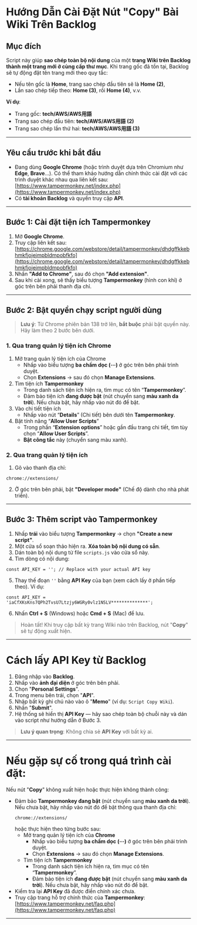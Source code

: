 # Hướng Dẫn Cài Đặt Nút "Copy" Bài Wiki Trên Backlog

## Mục đích
Script này giúp **sao chép toàn bộ nội dung** của một **trang Wiki trên Backlog thành một trang mới ở cùng cấp thư mục**.
Khi trang gốc đã tồn tại, Backlog sẽ tự động đặt tên trang mới theo quy tắc:
 
 * Nếu tên gốc là **Home**, trang sao chép đầu tiên sẽ là **Home (2)**,
 * Lần sao chép tiếp theo: **Home (3)**, rồi **Home (4)**, v.v.

**Ví dụ**:
 * Trang gốc: **tech/AWS/AWS用語**
 * Trang sao chép đầu tiên: **tech/AWS/AWS用語 (2)**
 * Trang sao chép lần thứ hai: **tech/AWS/AWS用語 (3)**

---

## Yêu cầu trước khi bắt đầu
- Đang dùng **Google Chrome** (hoặc trình duyệt dựa trên Chromium như **Edge**, **Brave**…). Có thể tham khảo hướng dẫn chính thức cài đặt với các trình duyệt khác nhau qua liên kết sau:
    [https://www.tampermonkey.net/index.php](https://www.tampermonkey.net/index.php)
- Có **tài khoản Backlog** và quyền truy cập **API**.

---

## Bước 1: Cài đặt tiện ích Tampermonkey

1. Mở **Google Chrome**.
2. Truy cập liên kết sau:  
   [https://chrome.google.com/webstore/detail/tampermonkey/dhdgffkkebhmkfjojejmpbldmpobfkfo](https://chrome.google.com/webstore/detail/tampermonkey/dhdgffkkebhmkfjojejmpbldmpobfkfo)
3. Nhấn **"Add to Chrome"**, sau đó chọn **"Add extension"**.
4. Sau khi cài xong, sẽ thấy biểu tượng **Tampermonkey** (hình con khỉ) ở góc trên bên phải thanh địa chỉ.

---

## Bước 2: Bật quyền chạy script người dùng

> **Lưu ý**: Từ Chrome phiên bản 138 trở lên, **bắt buộc** phải bật quyền này. Hãy làm theo 2 bước bên dưới.

### 1. Qua trang quản lý tiện ích Chrome
  1. Mở trang quản lý tiện ích của Chrome
     * Nhấp vào biểu tượng **ba chấm dọc (⋯)** ở góc trên bên phải trình duyệt.
     * Chọn **Extensions** → sau đó chọn **Manage Extensions**.
  2. Tìm tiện ích **Tampermonkey**
     * Trong danh sách tiện ích hiện ra, tìm mục có tên “**Tampermonkey**”.
     * Đảm bảo tiện ích **đang được bật** (nút chuyển sang **màu xanh da trời**). Nếu chưa bật, hãy nhấp vào nút đó để bật.
  3. Vào chi tiết tiện ích
     * Nhấp vào nút “**Details**” (Chi tiết) bên dưới tên **Tampermonkey**.
  4. Bật tính năng “**Allow User Scripts**”
     * Trong phần “**Extension options**” hoặc gần đầu trang chi tiết, tìm tùy chọn “**Allow User Scripts**”.
     * **Bật công tắc** này (chuyển sang màu xanh).

### 2. Qua trang quản lý tiện ích
  1. Gõ vào thanh địa chỉ:  
  ```
  chrome://extensions/
  ```
  2. Ở góc trên bên phải, bật **"Developer mode"** (Chế độ dành cho nhà phát triển).

---

## Bước 3: Thêm script vào Tampermonkey

1. Nhấp **trái** vào biểu tượng **Tampermonkey** → chọn **"Create a new script"**.
2. Một cửa sổ soạn thảo hiện ra. **Xóa toàn bộ nội dung có sẵn**.
3. Dán toàn bộ nội dung từ file `scripts.js` vào cửa sổ này.
4. Tìm dòng có nội dung:
```
const API_KEY = ''; // Replace with your actual API key
```
5. Thay thế đoạn `''` bằng **API Key** của bạn (xem cách lấy ở phần tiếp theo). Ví dụ:
```
const API_KEY = 'iaCfXKsKns7QPh2TvsU7Ltzjy6WGRy0vlz1NSLV**************';
```
6. Nhấn **Ctrl + S** (Windows) hoặc **Cmd + S** (Mac) để lưu.

> Hoàn tất! Khi truy cập bất kỳ trang Wiki nào trên Backlog, nút "**Copy**" sẽ tự động xuất hiện.

---

# Cách lấy API Key từ Backlog
1. Đăng nhập vào **Backlog**.
2. Nhấp vào **ảnh đại diện** ở góc trên bên phải.
3. Chọn "**Personal Settings**".
4. Trong menu bên trái, chọn "**API**".
5. Nhập bất kỳ ghi chú nào vào ô "**Memo**" (ví dụ: `Script Copy Wiki`).
6. Nhấn "**Submit**".
7. Hệ thống sẽ hiển thị **API Key** — hãy sao chép toàn bộ chuỗi này và dán vào script như hướng dẫn ở Bước 3.

> **Lưu ý quan trọng**: Không chia sẻ **API Key** với bất kỳ ai. 

---

# Nếu gặp sự cố trong quá trình cài đặt:
Nếu nút "**Copy**" không xuất hiện hoặc thực hiện không thành công:
 * Đảm bảo **Tampermonkey đang bật** (nút chuyển sang **màu xanh da trời**). Nếu chưa bật, hãy nhấp vào nút đó để bật thông qua thanh địa chỉ:
   ```
   chrome://extensions/
   ```
   hoặc thực hiện theo từng bước sau:
   * Mở trang quản lý tiện ích của **Chrome**
     * Nhấp vào biểu tượng **ba chấm dọc (⋯)** ở góc trên bên phải trình duyệt.
     * Chọn **Extensions** → sau đó chọn **Manage Extensions**.
   * Tìm tiện ích **Tampermonkey**
     * Trong danh sách tiện ích hiện ra, tìm mục có tên “**Tampermonkey**”.
     * Đảm bảo tiện ích **đang được bật** (nút chuyển sang **màu xanh da trời**). Nếu chưa bật, hãy nhấp vào nút đó để bật.
 * Kiểm tra lại **API Key** đã được điền chính xác chưa.
 * Truy cập trang hỗ trợ chính thức của **Tampermonkey**:
  [https://www.tampermonkey.net/faq.php](https://www.tampermonkey.net/faq.php)

---
